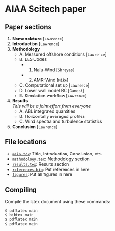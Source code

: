 # AIAA Scitech paper

## Paper sections

1. **Nomenclature** [`Lawrence`]
2. **Introduction** [`Lawrence`]
3. **Methodology**
    - A. Measured offshore conditions [`Lawrence`]
    - B. LES Codes
        - 1. Nalu-Wind [`Shreyas`]
        - 2. AMR-Wind [`Mike`]
    - C. Computational set up [`Lawrence`]
    - D. Lower wall model BC [`Ganesh`]
    - E. Simulation workflow [`Lawrence`]
4. **Results**  
    _This will be a joint effort from everyone_
    - A. ABL integrated quantities 
    - B. Horizontally averaged profiles
    - C. Wind spectra and turbulence statistics
5. **Conclusion** [`Lawrence`]

## File locations
- [`main.tex`](main.tex): Title, Introduction, Conclusion, etc.
- [`methodology.tex`](methodology.tex): Methodology section
- [`results.tex`](results.tex): Results section
- [`references.bib`](references.bib): Put references in here
- [`figures`](figures): Put all figures in here

## Compiling
Compile the latex document using these commands:
```bash
$ pdflatex main
$ bibtex main
$ pdflatex main
$ pdflatex main
```

